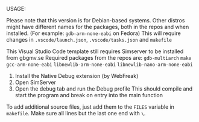 USAGE:

Please note that this version is for Debian-based systems.
Other distros might have different names for the packages, both in the repos and when installed. (For example: `gdb-arm-none-eabi` on Fedora)
This will require changes in `.vscode/launch.json`, `.vscode/tasks.json` and `makefile`

This Visual Studio Code template still requires Simserver to be installed from gbgmv.se
Required packages from the repos are: `gdb-multiarch` `make` `gcc-arm-none-eabi` `libnewlib-arm-none-eabi` `libnewlib-nano-arm-none-eabi`

1. Install the Native Debug extension (by WebFreak)
2. Open SimServer
3. Open the debug tab and run the Debug profile
    This should compile and start the program and break on entry into the main function

To add additional source files, just add them to the `FILES` variable in `makefile`. Make sure all lines but the last one end with `\`.
